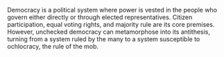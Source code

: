 
Democracy is a political system where power is vested in the people who govern either directly or through elected representatives. Citizen participation, equal voting rights, and majority rule are its core premises. However, unchecked democracy can metamorphose into its antithesis, turning from a system ruled by the many to a system susceptible to ochlocracy, the rule of the mob.

